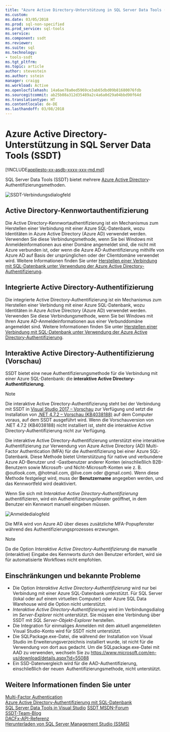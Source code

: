 ```yaml
---
title: "Azure Active Directory-Unterstützung in SQL Server Data Tools (SSDT) | Microsoft-Dokumentation"
ms.custom: 
ms.date: 03/05/2018
ms.prod: sql-non-specified
ms.prod_service: sql-tools
ms.service: 
ms.component: ssdt
ms.reviewer: 
ms.suite: sql
ms.technology:
- tools-ssdt
ms.tgt_pltfrm: 
ms.topic: article
author: stevestein
ms.author: sstein
manager: craigg
ms.workload: Active
ms.openlocfilehash: 14a6ae78a0ed5969ce3ab65dbd09b81680076fdb
ms.sourcegitcommit: ab25b08a312d35489a2c4a6a0d29a04bbd90f64d
ms.translationtype: HT
ms.contentlocale: de-DE
ms.lasthandoff: 03/08/2018
---
```

# <a name="azure-active-directory-support-in-sql-server-data-tools-ssdt"></a>Azure Active Directory-Unterstützung in SQL Server Data Tools (SSDT)

[!INCLUDE[appliesto-xx-asdb-xxxx-xxx-md.md](../includes/appliesto-xx-asdb-xxxx-xxx-md.md)]

SQL Server Data Tools (SSDT) bietet mehrere [Azure Active Directory](https://docs.microsoft.com/azure/active-directory/active-directory-whatis)-Authentifizierungsmethoden.

![SSDT-Verbindungsdialogfeld](media/azure-active-directory/interactive.png)

## <a name="active-directory-password-authentication"></a>Active Directory-Kennwortauthentifizierung

Die Active Directory-Kennwortauthentifizierung ist ein Mechanismus zum Herstellen einer Verbindung mit einer Azure SQL-Datenbank, wozu Identitäten in Azure Active Directory (Azure AD) verwendet werden.  Verwenden Sie diese Verbindungsmethode, wenn Sie bei Windows mit Anmeldeinformationen aus einer Domäne angemeldet sind, die nicht mit Azure verbunden ist, oder wenn die Azure AD-Authentifizierung mithilfe von Azure AD auf Basis der ursprünglichen oder der Clientdomäne verwendet wird. Weitere Informationen finden Sie unter [Herstellen einer Verbindung mit SQL-Datenbank unter Verwendung der Azure Active Directory-Authentifizierung](https://docs.microsoft.com/azure/sql-database/sql-database-aad-authentication).  

## <a name="active-directory-integrated-authentication"></a>Integrierte Active Directory-Authentifizierung

Die integrierte Active Directory-Authentifizierung ist ein Mechanismus zum Herstellen einer Verbindung mit einer Azure SQL-Datenbank, wozu Identitäten in Azure Active Directory (Azure AD) verwendet werden. Verwenden Sie diese Verbindungsmethode, wenn Sie bei Windows mit Ihren Azure AD-Anmeldeinformationen aus einer Verbunddomäne angemeldet sind. Weitere Informationen finden Sie unter [Herstellen einer Verbindung mit SQL-Datenbank unter Verwendung der Azure Active Directory-Authentifizierung](https://docs.microsoft.com/azure/sql-database/sql-database-aad-authentication).

## <a name="active-directory-interactive-authentication-preview"></a>Interaktive Active Directory-Authentifizierung (Vorschau)

SSDT bietet eine neue Authentifizierungsmethode für die Verbindung mit einer Azure SQL-Datenbank: die **interaktive Active Directory-Authentifizierung**.


> [!NOTE]
> Die interaktive Active Directory-Authentifizierung steht bei der Verbindung mit SSDT in [Visual Studio 2017 – Vorschau](https://www.visualstudio.com/vs/preview/) zur Verfügung und setzt die Installation von [.NET 4.7.2 – Vorschau (KB4038188)](https://go.microsoft.com/fwlink/?linkid=867317) auf dem Computer voraus, auf dem SSDT ausgeführt wird. Wenn die Vorschauversion von .NET 4.7.2 (KB4038188) nicht installiert ist, steht die interaktive Active Directory-Authentifizierung nicht zur Verfügung.


Die interaktive Active Directory-Authentifizierung unterstützt eine interaktive Authentifizierung zur Verwendung von Azure Active Directory (AD) Multi-Factor Authentication (MFA) für die Authentifizierung bei einer Azure SQL-Datenbank. Diese Methode bietet Unterstützung für native und verbundene Azure AD-Benutzer und -Gastbenutzer anderer Konten (einschließlich B2B-Benutzern sowie Microsoft- und Nicht-Microsoft-Konten wie z. B. @outlook.com, @hotmail.com, @live.com oder @gmail.com). Wenn diese Methode festgelegt wird, muss der **Benutzername** angegeben werden, und das Kennwortfeld wird deaktiviert. 

Wenn Sie sich mit *Interaktive Active Directory-Authentifizierung* authentifizieren, wird ein Authentifizierungsfenster geöffnet, in dem Benutzer ein Kennwort manuell eingeben müssen.

![Anmeldedialogfeld](media/azure-active-directory/sign-in.png)

Die MFA wird von Azure AD über dieses zusätzliche MFA-Popupfenster während des Authentifizierungsprozesses erzwungen.

> [!NOTE]
> Da die Option *Interaktive Active Directory-Authentifizierung* die manuelle (interaktive) Eingabe des Kennworts durch den Benutzer erfordert, wird sie für automatisierte Workflows nicht empfohlen.


## <a name="known-issues-and-limitations"></a>Einschränkungen und bekannte Probleme

- Die Option *Interaktive Active Directory-Authentifizierung* wird nur bei Verbindung mit einer Azure SQL-Datenbank unterstützt. Für SQL Server (lokal oder auf einem virtuellen Computer) oder Azure SQL Data Warehouse wird die Option nicht unterstützt.
- *Interaktive Active Directory-Authentifizierung* wird im Verbindungsdialog im *Server-Explorer* nicht unterstützt. Sie müssen eine Verbindung über SSDT mit *SQL Server-Objekt-Explorer* herstellen.
- Die Integration für einmaliges Anmelden mit dem aktuell angemeldeten Visual Studio-Konto wird für SSDT nicht unterstützt.
- Die SQLPackage.exe-Datei, die während der Installation von Visual Studio im Erweiterungsverzeichnis installiert wurde, ist nicht für die Verwendung von dort aus gedacht. Um die SQLpackage.exe-Datei mit AAD zu verwenden, wechseln Sie zu https://www.microsoft.com/en-us/download/details.aspx?id=55088 
- Ein SSD-Datenvergleich wird für die AAD-Authentifizierung, einschließlich der neuen  Authentifizierungsmethode, nicht unterstützt.  





## <a name="see-also"></a>Weitere Informationen finden Sie unter  
[Multi-Factor Authentication](https://docs.microsoft.com/azure/sql-database/sql-database-ssms-mfa-authentication)  
[Azure Active Directory-Authentifizierung mit SQL-Datenbank](https://docs.microsoft.com/azure/sql-database/sql-database-aad-authentication-configure)  
[SQL Server Data Tools in Visual Studio](https://msdn.microsoft.com/library/hh272686(v=vs.103).aspx)  
[SSDT MSDN-Forum](https://social.msdn.microsoft.com/Forums/sqlserver/home?forum=ssdt)  
[SSDT-Team-Blog](http://blogs.msdn.com/b/ssdt/)  
[DACFx-API-Referenz](https://msdn.microsoft.com/library/dn645454.aspx)  
[Herunterladen von SQL Server Management Studio (SSMS)](../ssms/download-sql-server-management-studio-ssms.md)  

